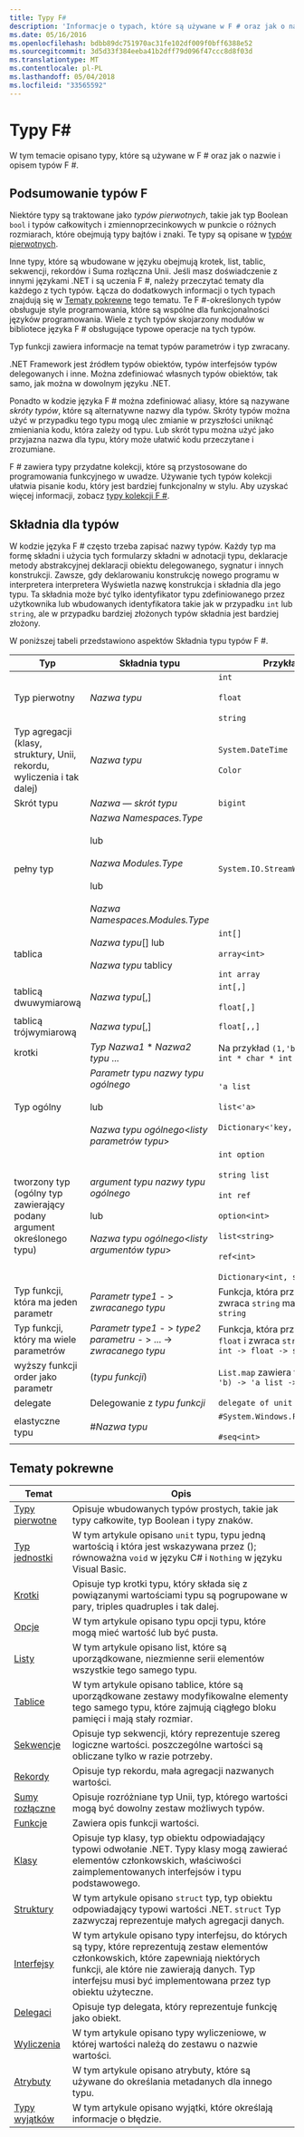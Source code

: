 ```yaml
---
title: Typy F#
description: 'Informacje o typach, które są używane w F # oraz jak o nazwie i opisem typów F #.'
ms.date: 05/16/2016
ms.openlocfilehash: bdbb89dc751970ac31fe102df009f0bff6388e52
ms.sourcegitcommit: 3d5d33f384eeba41b2dff79d096f47ccc8d8f03d
ms.translationtype: MT
ms.contentlocale: pl-PL
ms.lasthandoff: 05/04/2018
ms.locfileid: "33565592"
---
```

# <a name="f-types"></a>Typy F#

W tym temacie opisano typy, które są używane w F # oraz jak o nazwie i opisem typów F #.


## <a name="summary-of-f-types"></a>Podsumowanie typów F #
Niektóre typy są traktowane jako *typów pierwotnych*, takie jak typ Boolean `bool` i typów całkowitych i zmiennoprzecinkowych w punkcie o różnych rozmiarach, które obejmują typy bajtów i znaki. Te typy są opisane w [typów pierwotnych](primitive-types.md).

Inne typy, które są wbudowane w języku obejmują krotek, list, tablic, sekwencji, rekordów i Suma rozłączna Unii. Jeśli masz doświadczenie z innymi językami .NET i są uczenia F #, należy przeczytać tematy dla każdego z tych typów. Łącza do dodatkowych informacji o tych typach znajdują się w [Tematy pokrewne](https://msdn.microsoft.com/library/#rel) tego tematu. Te F #-określonych typów obsługuje style programowania, które są wspólne dla funkcjonalności języków programowania. Wiele z tych typów skojarzony modułów w bibliotece języka F # obsługujące typowe operacje na tych typów.

Typ funkcji zawiera informacje na temat typów parametrów i typ zwracany.

.NET Framework jest źródłem typów obiektów, typów interfejsów typów delegowanych i inne. Można zdefiniować własnych typów obiektów, tak samo, jak można w dowolnym języku .NET.

Ponadto w kodzie języka F # można zdefiniować aliasy, które są nazywane *skróty typów*, które są alternatywne nazwy dla typów. Skróty typów można użyć w przypadku tego typu mogą ulec zmianie w przyszłości uniknąć zmieniania kodu, która zależy od typu. Lub skrót typu można użyć jako przyjazna nazwa dla typu, który może ułatwić kodu przeczytane i zrozumiane.

F # zawiera typy przydatne kolekcji, które są przystosowane do programowania funkcyjnego w uwadze. Używanie tych typów kolekcji ułatwia pisanie kodu, który jest bardziej funkcjonalny w stylu. Aby uzyskać więcej informacji, zobacz [typy kolekcji F #](fsharp-collection-types.md).


## <a name="syntax-for-types"></a>Składnia dla typów
W kodzie języka F # często trzeba zapisać nazwy typów. Każdy typ ma formę składni i użycia tych formularzy składni w adnotacji typu, deklaracje metody abstrakcyjnej deklaracji obiektu delegowanego, sygnatur i innych konstrukcji. Zawsze, gdy deklarowaniu konstrukcję nowego programu w interpretera interpretera Wyświetla nazwę konstrukcja i składnia dla jego typu. Ta składnia może być tylko identyfikator typu zdefiniowanego przez użytkownika lub wbudowanych identyfikatora takie jak w przypadku `int` lub `string`, ale w przypadku bardziej złożonych typów składnia jest bardziej złożony.

W poniższej tabeli przedstawiono aspektów Składnia typu typów F #.



|Typ|Składnia typu|Przykłady|
|----|-----------|--------|
|Typ pierwotny|*Nazwa typu*|`int`<br /><br />`float`<br /><br />`string`|
|Typ agregacji (klasy, struktury, Unii, rekordu, wyliczenia i tak dalej)|*Nazwa typu*|`System.DateTime`<br /><br />`Color`|
|Skrót typu|*Nazwa — skrót typu*|`bigint`|
|pełny typ|*Nazwa Namespaces.Type*<br /><br />lub<br /><br />*Nazwa Modules.Type*<br /><br />lub<br /><br />*Nazwa Namespaces.Modules.Type*|`System.IO.StreamWriter`|
|tablica|*Nazwa typu*[] lub<br /><br />*Nazwa typu* tablicy|`int[]`<br /><br />`array<int>`<br /><br />`int array`|
|tablicą dwuwymiarową|*Nazwa typu*[,]|`int[,]`<br /><br />`float[,]`|
|tablicą trójwymiarową|*Nazwa typu*[,]|`float[,,]`|
|krotki|*Typ Nazwa1* &#42; *Nazwa2 typu* ...|Na przykład `(1,'b',3)` ma typ `int * char * int`|
|Typ ogólny|*Parametr typu* *nazwy typu ogólnego*<br /><br />lub<br /><br />*Nazwa typu ogólnego*&lt;*listy parametrów typu*&gt;|`'a list`<br /><br />`list<'a>`<br /><br />`Dictionary<'key, 'value>`|
|tworzony typ (ogólny typ zawierający podany argument określonego typu)|*argument typu* *nazwy typu ogólnego*<br /><br />lub<br /><br />*Nazwa typu ogólnego*&lt;*listy argumentów typu*&gt;|`int option`<br /><br />`string list`<br /><br />`int ref`<br /><br />`option<int>`<br /><br />`list<string>`<br /><br />`ref<int>`<br /><br />`Dictionary<int, string>`|
|Typ funkcji, która ma jeden parametr|*Parametr type1*  - &gt; *zwracanego typu*|Funkcja, która przyjmuje `int` i zwraca `string` ma typ `int -> string`|
|Typ funkcji, który ma wiele parametrów|*Parametr type1*  - &gt; *type2 parametru*  - &gt; ... -&gt; *zwracanego typu*|Funkcja, która przyjmuje `int` i `float` i zwraca `string` ma typ `int -> float -> string`|
|wyższy funkcji order jako parametr|(*typu funkcji*)|`List.map` zawiera typ `('a -> 'b) -> 'a list -> 'b list`|
|delegate|Delegowanie z *typu funkcji*|`delegate of unit -> int`|
|elastyczne typu|#*Nazwa typu*|`#System.Windows.Forms.Control`<br /><br />`#seq<int>`|

## <a name="related-topics"></a>Tematy pokrewne


|Temat|Opis|
|-----|-----------|
|[Typy pierwotne](primitive-types.md)|Opisuje wbudowanych typów prostych, takie jak typy całkowite, typ Boolean i typy znaków.|
|[Typ jednostki](unit-type.md)|W tym artykule opisano `unit` typu, typu jedną wartością i która jest wskazywana przez (); równoważna `void` w języku C# i `Nothing` w języku Visual Basic.|
|[Krotki](tuples.md)|Opisuje typ krotki typu, który składa się z powiązanymi wartościami typu są pogrupowane w pary, triples quadruples i tak dalej.|
|[Opcje](options.md)|W tym artykule opisano typu opcji typu, które mogą mieć wartość lub być pusta.|
|[Listy](lists.md)|W tym artykule opisano list, które są uporządkowane, niezmienne serii elementów wszystkie tego samego typu.|
|[Tablice](arrays.md)|W tym artykule opisano tablice, które są uporządkowane zestawy modyfikowalne elementy tego samego typu, które zajmują ciągłego bloku pamięci i mają stały rozmiar.|
|[Sekwencje](sequences.md)|Opisuje typ sekwencji, który reprezentuje szereg logiczne wartości. poszczególne wartości są obliczane tylko w razie potrzeby.|
|[Rekordy](records.md)|Opisuje typ rekordu, mała agregacji nazwanych wartości.|
|[Sumy rozłączne](discriminated-unions.md)|Opisuje rozróżniane typ Unii, typ, którego wartości mogą być dowolny zestaw możliwych typów.|
|[Funkcje](functions/index.md)|Zawiera opis funkcji wartości.|
|[Klasy](classes.md)|Opisuje typ klasy, typ obiektu odpowiadający typowi odwołanie .NET. Typy klasy mogą zawierać elementów członkowskich, właściwości zaimplementowanych interfejsów i typu podstawowego.|
|[Struktury](structures.md)|W tym artykule opisano `struct` typ, typ obiektu odpowiadający typowi wartości .NET. `struct` Typ zazwyczaj reprezentuje małych agregacji danych.|
|[Interfejsy](interfaces.md)|W tym artykule opisano typy interfejsu, do których są typy, które reprezentują zestaw elementów członkowskich, które zapewniają niektórych funkcji, ale które nie zawierają danych. Typ interfejsu musi być implementowana przez typ obiektu użyteczne.|
|[Delegaci](delegates.md)|Opisuje typ delegata, który reprezentuje funkcję jako obiekt.|
|[Wyliczenia](enumerations.md)|W tym artykule opisano typy wyliczeniowe, w której wartości należą do zestawu o nazwie wartości.|
|[Atrybuty](attributes.md)|W tym artykule opisano atrybuty, które są używane do określania metadanych dla innego typu.|
|[Typy wyjątków](exception-handling/exception-types.md)|W tym artykule opisano wyjątki, które określają informacje o błędzie.|
